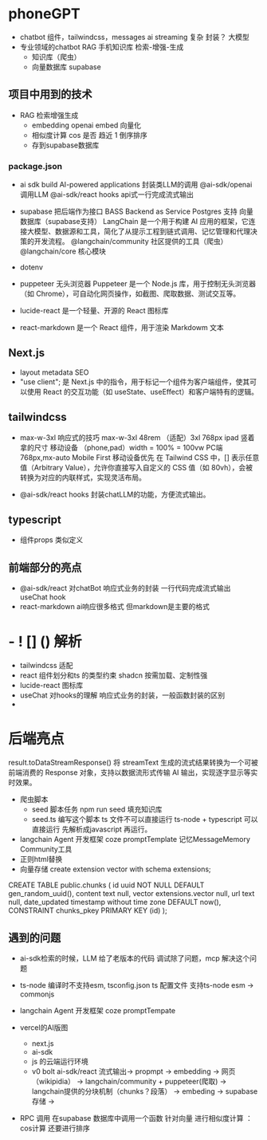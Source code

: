 # phoneGPT
- chatbot
  组件，tailwindcss，messages
  ai streaming 复杂 封装？
  大模型
- 专业领域的chatbot
  RAG 手机知识库 检索-增强-生成
  - 知识库（爬虫）
  - 向量数据库 supabase 

## 项目中用到的技术

- RAG 检索增强生成
  - embedding openai embed 向量化
  - 相似度计算 cos 是否 趋近 1 倒序排序
  - 存到supabase数据库 

### package.json 
- ai sdk 
    build AI-powered applications
    封装类LLM的调用
    @ai-sdk/openai 调用LLM
    @ai-sdk/react hooks api式一行完成流式输出 

- supabase 把后端作为接口
    BASS Backend as Service 
    Postgres 支持 向量数据库（supabase支持）
    LangChain 是一个用于构建 AI 应用的框架，它连接大模型、数据源和工具，简化了从提示工程到链式调用、记忆管理和代理决策的开发流程。
    @langchain/community 社区提供的工具（爬虫）
    @langchain/core 核心模块
- dotenv
- puppeteer 无头浏览器 
Puppeteer 是一个 Node.js 库，用于控制无头浏览器（如 Chrome），可自动化网页操作，如截图、爬取数据、测试交互等。
- lucide-react 是一个轻量、开源的 React 图标库
- react-markdown 是一个 React 组件，用于渲染 Markdowm 文本

## Next.js
- layout metadata
    SEO
- "use client"; 是 Next.js 中的指令，用于标记一个组件为客户端组件，使其可以使用 React 的交互功能（如 useState、useEffect）和客户端特有的逻辑。
## tailwindcss
- max-w-3xl
    响应式的技巧 
    max-w-3xl
    48rem （适配）3xl  768px ipad 竖着拿的尺寸
    移动设备 （phone,pad）width = 100% = 100vw
    PC端 768px,mx-auto 
    Mobile First 移动设备优先
在 Tailwind CSS 中，[] 表示任意值（Arbitrary Value），允许你直接写入自定义的 CSS 值（如 80vh），会被转换为对应的内联样式，实现灵活布局。

- @ai-sdk/react
    hooks 封装chatLLM的功能，方便流式输出。

## typescript
- 组件props 类似定义

## 前端部分的亮点
- @ai-sdk/react 对chatBot 响应式业务的封装 一行代码完成流式输出
  useChat hook 
- react-markdown ai响应很多格式 但markdown是主要的格式
 # - ! [] () 解析 
- tailwindcss 适配
- react 组件划分和ts 的类型约束
  shadcn 按需加载、定制性强
- lucide-react 图标库
- useChat 对hooks的理解 响应式业务的封装，一般函数封装的区别
- 


# 后端亮点
result.toDataStreamResponse() 将 streamText 生成的流式结果转换为一个可被前端消费的 Response 对象，支持以数据流形式传输 AI 输出，实现逐字显示等实时效果。
- 爬虫脚本
  - seed 脚本任务
  npm run seed
  填充知识库 
  - seed.ts 编写这个脚本
    ts 文件不可以直接运行
    ts-node + typescript 可以直接运行
    先解析成javascript 再运行。
- langchain Agent 开发框架
  coze promptTemplate 记忆MessageMemory Community工具
- 正则html替换 
- 向量存储
create extension vector
with schema extensions;

CREATE TABLE public.chunks (
    id uuid NOT NULL DEFAULT gen_random_uuid(),
    content text null,
    vector extensions.vector null,
    url text null,
    date_updated timestamp without time zone DEFAULT now(),
    CONSTRAINT chunks_pkey PRIMARY KEY (id)
  );



## 遇到的问题
- ai-sdk检索的时候，LLM 给了老版本的代码 调试除了问题，mcp 解决这个问题
- ts-node 编译时不支持esm,
  tsconfig.json ts 配置文件 
  支持ts-node esm -> commonjs
- langchain Agent 开发框架 
  coze promptTempate
- vercel的AI版图
  - next.js
  - ai-sdk
  - js 的云端运行环境 
  - v0 bolt
  ai-sdk/react 流式输出-> propmpt -> embedding -> 
  网页（wikipidia） -> langchain/community + puppeteer(爬取)
   -> langchain提供的分块机制（chunks？段落） -> embeding -> supabase 存储 ->  

- RPC 调用
  在supabase 数据库中调用一个函数
  针对向量 进行相似度计算 ： cos计算 还要进行排序     
